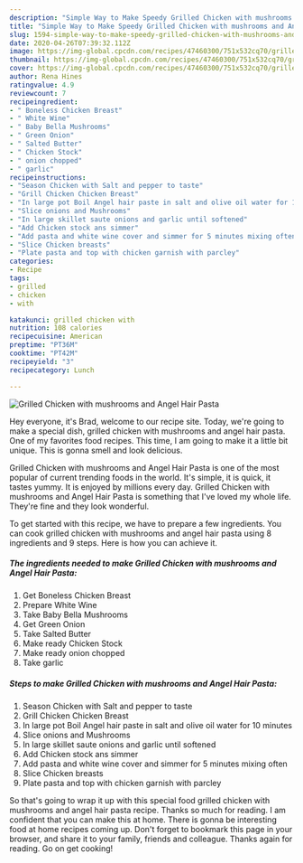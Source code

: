 ```yaml
---
description: "Simple Way to Make Speedy Grilled Chicken with mushrooms and Angel Hair Pasta"
title: "Simple Way to Make Speedy Grilled Chicken with mushrooms and Angel Hair Pasta"
slug: 1594-simple-way-to-make-speedy-grilled-chicken-with-mushrooms-and-angel-hair-pasta
date: 2020-04-26T07:39:32.112Z
image: https://img-global.cpcdn.com/recipes/47460300/751x532cq70/grilled-chicken-with-mushrooms-and-angel-hair-pasta-recipe-main-photo.jpg
thumbnail: https://img-global.cpcdn.com/recipes/47460300/751x532cq70/grilled-chicken-with-mushrooms-and-angel-hair-pasta-recipe-main-photo.jpg
cover: https://img-global.cpcdn.com/recipes/47460300/751x532cq70/grilled-chicken-with-mushrooms-and-angel-hair-pasta-recipe-main-photo.jpg
author: Rena Hines
ratingvalue: 4.9
reviewcount: 7
recipeingredient:
- " Boneless Chicken Breast"
- " White Wine"
- " Baby Bella Mushrooms"
- " Green Onion"
- " Salted Butter"
- " Chicken Stock"
- " onion chopped"
- " garlic"
recipeinstructions:
- "Season Chicken with Salt and pepper to taste"
- "Grill Chicken Chicken Breast"
- "In large pot Boil Angel hair paste in salt and olive oil water for 10 minutes"
- "Slice onions and Mushrooms"
- "In large skillet saute onions and garlic until softened"
- "Add Chicken stock ans simmer"
- "Add pasta and white wine cover and simmer for 5 minutes mixing often"
- "Slice Chicken breasts"
- "Plate pasta and top with chicken garnish with parcley"
categories:
- Recipe
tags:
- grilled
- chicken
- with

katakunci: grilled chicken with 
nutrition: 108 calories
recipecuisine: American
preptime: "PT36M"
cooktime: "PT42M"
recipeyield: "3"
recipecategory: Lunch

---
```



![Grilled Chicken with mushrooms and Angel Hair Pasta](https://img-global.cpcdn.com/recipes/47460300/751x532cq70/grilled-chicken-with-mushrooms-and-angel-hair-pasta-recipe-main-photo.jpg)

Hey everyone, it's Brad, welcome to our recipe site. Today, we're going to make a special dish, grilled chicken with mushrooms and angel hair pasta. One of my favorites food recipes. This time, I am going to make it a little bit unique. This is gonna smell and look delicious.

Grilled Chicken with mushrooms and Angel Hair Pasta is one of the most popular of current trending foods in the world. It's simple, it is quick, it tastes yummy. It is enjoyed by millions every day. Grilled Chicken with mushrooms and Angel Hair Pasta is something that I've loved my whole life. They're fine and they look wonderful.




To get started with this recipe, we have to prepare a few ingredients. You can cook grilled chicken with mushrooms and angel hair pasta using 8 ingredients and 9 steps. Here is how you can achieve it.

<!--inarticleads1-->

##### The ingredients needed to make Grilled Chicken with mushrooms and Angel Hair Pasta:

1. Get  Boneless Chicken Breast
1. Prepare  White Wine
1. Take  Baby Bella Mushrooms
1. Get  Green Onion
1. Take  Salted Butter
1. Make ready  Chicken Stock
1. Make ready  onion chopped
1. Take  garlic




<!--inarticleads2-->

##### Steps to make Grilled Chicken with mushrooms and Angel Hair Pasta:

1. Season Chicken with Salt and pepper to taste
1. Grill Chicken Chicken Breast
1. In large pot Boil Angel hair paste in salt and olive oil water for 10 minutes
1. Slice onions and Mushrooms
1. In large skillet saute onions and garlic until softened
1. Add Chicken stock ans simmer
1. Add pasta and white wine cover and simmer for 5 minutes mixing often
1. Slice Chicken breasts
1. Plate pasta and top with chicken garnish with parcley




So that's going to wrap it up with this special food grilled chicken with mushrooms and angel hair pasta recipe. Thanks so much for reading. I am confident that you can make this at home. There is gonna be interesting food at home recipes coming up. Don't forget to bookmark this page in your browser, and share it to your family, friends and colleague. Thanks again for reading. Go on get cooking!
